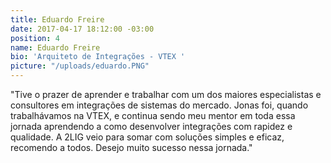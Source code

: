 ```yaml
---
title: Eduardo Freire
date: 2017-04-17 18:12:00 -03:00
position: 4
name: Eduardo Freire
bio: 'Arquiteto de Integrações - VTEX '
picture: "/uploads/eduardo.PNG"
---
```


"Tive o prazer de aprender e trabalhar com um dos maiores especialistas e consultores em integrações de sistemas do mercado. Jonas foi, quando trabalhávamos na VTEX, e continua sendo meu mentor em toda essa jornada aprendendo a como desenvolver integrações com rapidez e qualidade. A 2LIG veio para somar com soluções simples e eficaz,  recomendo a todos. Desejo muito sucesso nessa jornada."